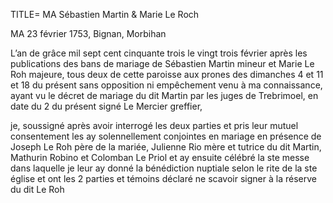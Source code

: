 TITLE= MA Sébastien Martin & Marie Le Roch

MA 23 février 1753, Bignan, Morbihan

L’an de grâce mil sept cent cinquante trois le vingt trois février après les publications des bans de mariage de Sébastien Martin mineur et Marie Le Roh majeure, tous deux de cette paroisse aux prones des dimanches 4 et 11 et 18 du présent sans opposition ni empêchement venu à ma connaissance, ayant vu le décret de mariage du dit Martin par les juges de Trebrimoel, en date du 2 du présent signé Le Mercier greffier,

je, soussigné après avoir interrogé les deux parties et pris leur mutuel consentement les ay solennellement  conjointes en mariage en présence de Joseph Le Roh père de la mariée, Julienne Rio mère et tutrice du dit Martin, Mathurin Robino et Colomban Le Priol et ay ensuite célébré la ste messe dans laquelle je leur ay donné la bénédiction nuptiale selon le rite de la ste église et ont les 2 parties et témoins déclaré ne scavoir signer à la réserve du dit Le Roh